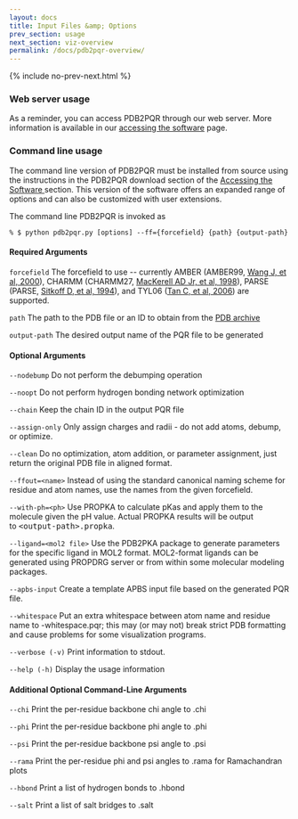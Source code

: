 ```yaml
---
layout: docs
title: Input Files &amp; Options
prev_section: usage
next_section: viz-overview
permalink: /docs/pdb2pqr-overview/
---
```




{% include no-prev-next.html %}



### Web server usage

<p>As a reminder, you can access PDB2PQR through our web server.  More information is available in our <a href="/docs/structures-ready/">accessing the software</a> page.</p>


<!---<p>Using PDB2PQR through the web server is very straightforward. Interested users can choose one of the <a href="http://www.poissonboltzmann.org/pdb2pqr/d/web-servers">available servers</a>, and immediately start using the software. More information about the various web-based options can be found below and on the <a href="http://www.poissonboltzmann.org/pdb2pqr/examples">PDB2PQR tutorials and examples </a>page.</p>--->

### Command line usage

<p>The command line version of PDB2PQR must be installed from source
using the instructions in the PDB2PQR download section of the
<a href="/docs/downloads/">Accessing the Software </a> 
section. This version of the software
offers an expanded range of options and can also be customized with user
extensions.</p>
<p>The command line PDB2PQR is invoked as</p>

`% $ python pdb2pqr.py [options] --ff={forcefield} {path} {output-path}`

#### Required Arguments
`forcefield`
The forcefield to use -- currently AMBER (AMBER99,&nbsp;<a href="http://www3.interscience.wiley.com/journal/72511509/abstract" rel="nofollow">Wang J, et al, 2000</a>), CHARMM (CHARMM27,&nbsp;<a href="http://dx.doi.org/10.1021/jp973084f" rel="nofollow">MacKerell AD Jr, et al, 1998</a>), PARSE (PARSE,&nbsp;<a href="http://dx.doi.org/10.1021/j100058a043" rel="nofollow">Sitkoff D, et al, 1994</a>), and TYL06 (<a href="http://dx.doi.org/10.1021/jp063479b" rel="nofollow">Tan C, et al, 2006</a>) are supported.

`path` 
The path to the PDB file or an ID to obtain from the <a href="http://www.pdb.org/" rel="nofollow">PDB archive</a>

`output-path`
The desired output name of the PQR file to be generated


#### Optional Arguments

`--nodebump`
Do not perform the debumping operation

`--noopt`
Do not perform hydrogen bonding network optimization

`--chain`
Keep the chain ID in the output PQR file

`--assign-only`
Only assign charges and radii - do not add atoms, debump, or optimize.

`--clean`
Do no optimization, atom addition, or parameter assignment, just return the original PDB file in aligned format.

`--ffout=<name>`
Instead of using the standard canonical naming scheme for residue and atom names, use the names from the given forcefield.

`--with-ph=<ph>`
Use PROPKA to calculate pKas and apply them to the molecule given the pH value. Actual PROPKA results will be output to&nbsp;<tt>&lt;output-path&gt;.propka</tt>.

`--ligand=<mol2 file>`
Use the PDB2PKA package to generate parameters for the specific ligand in MOL2 format. MOL2-format ligands can be generated using PROPDRG server or from within some molecular modeling packages.

`--apbs-input`
Create a template APBS input file based on the generated PQR file.

`--whitespace`
Put an extra whitespace between atom name and residue name to <output-path>-whitespace.pqr; this may (or may not) break strict PDB formatting and cause problems for some visualization programs.

`--verbose (-v)`
Print information to stdout.

`--help (-h)`
Display the usage information

#### Additional Optional Command-Line Arguments
`--chi`
Print the per-residue backbone chi angle to <output-path>.chi

`--phi`
Print the per-residue backbone phi angle to <output-path>.phi

`--psi`
Print the per-residue backbone psi angle to <output-path>.psi

`--rama`
Print the per-residue phi and psi angles to <output-path>.rama for Ramachandran plots

`--hbond`
Print a list of hydrogen bonds to <output-path>.hbond

`--salt`
Print a list of salt bridges to <output-path>.salt
